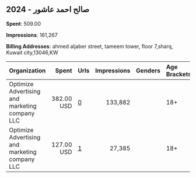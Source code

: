 ## 2024 - صالح احمد عاشور 
**Spent**: 509.00

**Impressions**: 161,267

**Billing Addresses**: ahmed aljaber street, tameem tower, floor 7,sharq, Kuwait city,13046,KW

|Organization|Spent|Urls|Impressions|Genders|Age Brackets|Country Codes|
|:---|---:|:---|---:|:---|:---|:---|
|Optimize Advertising and marketing company LLC|382.00 USD|[0](https://www.snap.com/political-ads/asset/b3994ff1f64e5e570c4e20be8b49dbbc61c7158be14b56f35f09a615b5b28a71?mediaType=jpg)|133,882||18+|kuwait|
|Optimize Advertising and marketing company LLC|127.00 USD|[1](https://www.snap.com/political-ads/asset/98423649eb91c761b0ae988415c0f2e963b8ec2c816ee89ed7d8ef915b4f71bc?mediaType=mp4)|27,385||18+|kuwait|
